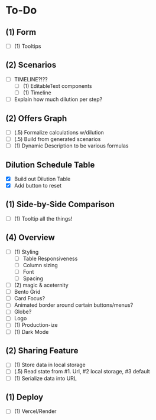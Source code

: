 # To-Do

## (1) Form
- [ ] (1) Tooltips 

## (2) Scenarios
- [ ] TIMELINE?!??
  - [ ] (1) EditableText components
  - [ ] (1) Timeline
- [ ] Explain how much dilution per step?

## (2) Offers Graph
- [ ] (.5) Formalize calculations w/dilution
- [ ] (.5) Build from generated scenarios
- [ ] (1) Dynamic Description to be various formulas

## Dilution Schedule Table
- [x] Build out Dilution Table 
- [x] Add button to reset

## (1) Side-by-Side Comparison
- [ ] (1) Tooltip all the things!

## (4) Overview
- [ ] (1) Styling
  - [ ] Table Responsiveness
  - [ ] Column sizing
  - [ ] Font
  - [ ] Spacing
- [ ] (2) magic & aceternity
 - [ ] Bento Grid
 - [ ] Card Focus?
 - [ ] Animated border around certain buttons/menus?
 - [ ] Globe?
- [ ] Logo
- [ ] (1) Production-ize
- [ ] (1) Dark Mode

## (2) Sharing Feature
- [ ] (1) Store data in local storage
- [ ] (.5) Read state from #1. Url, #2 local storage, #3 default
- [ ] (1) Serialize data into URL

## (1) Deploy
- [ ] (1) Vercel/Render
